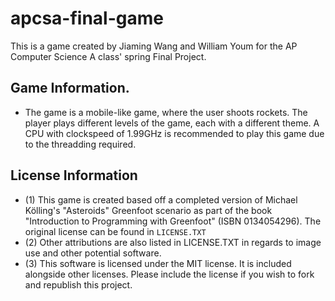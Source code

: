 # apcsa-final-game
This is a game created by Jiaming Wang and William Youm for the AP Computer Science A class' spring Final Project.
## Game Information.
* The game is a mobile-like game, where the user shoots rockets. The player plays different levels of the game, each with a different theme. A CPU with clockspeed of 1.99GHz is recommended to play this game due to the threadding required.

## License Information
* (1) This game is created based off a completed version of Michael Kölling's "Asteroids" Greenfoot scenario as part of the book "Introduction to Programming with Greenfoot" (ISBN 0134054296). The original license can be found in `LICENSE.TXT`
* (2) Other attributions are also listed in LICENSE.TXT in regards to image use and other potential software.
* (3) This software is licensed under the MIT license. It is included alongside other licenses. Please include the license if you wish to fork and republish this project.